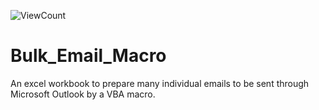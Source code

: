 ![ViewCount](https://views.whatilearened.today/views/github/mattpinkerton/Bulk_Email_Macro.svg?cache=remove)

# Bulk_Email_Macro

An excel workbook to prepare many individual emails to be sent through Microsoft Outlook by a VBA macro.
